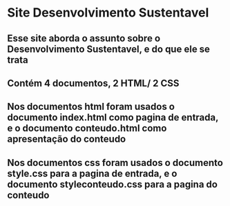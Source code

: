 # Site Desenvolvimento Sustentavel

## Esse site aborda o assunto sobre o Desenvolvimento Sustentavel, e do que ele se trata

## Contém 4 documentos, 2 HTML/ 2 CSS

## Nos documentos html foram usados o documento index.html como pagina de entrada, e o documento conteudo.html como apresentação do conteudo
## Nos documentos css foram usados o documento style.css para a pagina de entrada, e o documento styleconteudo.css para a pagina do conteudo

